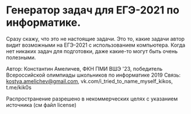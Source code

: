 # Генератор задач для ЕГЭ-2021 по информатике.

Сразу скажу, что это не настоящие задачи. Это то, какие задачи автор видит возможными на ЕГЭ-2021 с использованием компьютера. Когда нет никаких задач для подготовки, даже какие-то могут быть очень полезными.

Автор: Константин Амеличев, ФКН ПМИ ВШЭ '23, победитель Всероссийской олимпиады школьников по информатике 2019
Связь: kostya.amelichev@gmail.com, vk.com/i_tried_to_name_myself_kikos, t.me/kik0s

Распространение разрешено в некоммерческих целях с указанием источника (см файл license)
